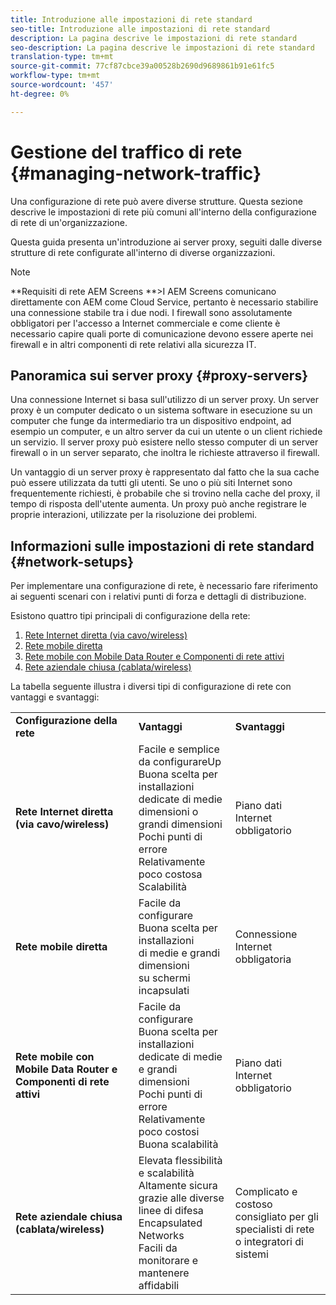 ```yaml
---
title: Introduzione alle impostazioni di rete standard
seo-title: Introduzione alle impostazioni di rete standard
description: La pagina descrive le impostazioni di rete standard
seo-description: La pagina descrive le impostazioni di rete standard
translation-type: tm+mt
source-git-commit: 77cf87cbce39a00528b2690d9689861b91e61fc5
workflow-type: tm+mt
source-wordcount: '457'
ht-degree: 0%

---
```



# Gestione del traffico di rete {#managing-network-traffic}

Una configurazione di rete può avere diverse strutture. Questa sezione descrive le impostazioni di rete più comuni all&#39;interno della configurazione di rete di un&#39;organizzazione.

Questa guida presenta un&#39;introduzione ai server proxy, seguiti dalle diverse strutture di rete configurate all&#39;interno di diverse organizzazioni.

>[!NOTE]
>**Requisiti di rete AEM Screens **>I AEM Screens comunicano direttamente con AEM come Cloud Service, pertanto è necessario stabilire una connessione stabile tra i due nodi. I firewall sono assolutamente obbligatori per l&#39;accesso a Internet commerciale e come cliente è necessario capire quali porte di comunicazione devono essere aperte nei firewall e in altri componenti di rete relativi alla sicurezza IT.

## Panoramica sui server proxy {#proxy-servers}

Una connessione Internet si basa sull&#39;utilizzo di un server proxy. Un server proxy è un computer dedicato o un sistema software in esecuzione su un computer che funge da intermediario tra un dispositivo endpoint, ad esempio un computer, e un altro server da cui un utente o un client richiede un servizio. Il server proxy può esistere nello stesso computer di un server firewall o in un server separato, che inoltra le richieste attraverso il firewall.

Un vantaggio di un server proxy è rappresentato dal fatto che la sua cache può essere utilizzata da tutti gli utenti. Se uno o più siti Internet sono frequentemente richiesti, è probabile che si trovino nella cache del proxy, il tempo di risposta dell&#39;utente aumenta. Un proxy può anche registrare le proprie interazioni, utilizzate per la risoluzione dei problemi.

## Informazioni sulle impostazioni di rete standard {#network-setups}

Per implementare una configurazione di rete, è necessario fare riferimento ai seguenti scenari con i relativi punti di forza e dettagli di distribuzione.

Esistono quattro tipi principali di configurazione della rete:

1. [Rete Internet diretta (via cavo/wireless)](/help/using/direct-internet-network.md)
1. [Rete mobile diretta](/help/using/mobile-network.md)
1. [Rete mobile con Mobile Data Router e Componenti di rete attivi](/help/using/mobile-network-router.md)
1. [Rete aziendale chiusa (cablata/wireless)](/help/using/enclosed-corporate-network.md)

La tabella seguente illustra i diversi tipi di configurazione di rete con vantaggi e svantaggi:

<table>
 <tbody>
  <tr>
   <td><strong>Configurazione della rete</strong></td>
   <td><strong>Vantaggi</strong></td>
   <td><strong>Svantaggi</strong></td>
  </tr>
  <tr>
   <td><strong>Rete Internet diretta (via cavo/wireless)</strong></td>
   <td>Facile e semplice da configurareUp<br>Buona scelta per installazioni<br>dedicate di medie dimensioni o grandi dimensioni<br>Pochi punti di errore<br>Relativamente poco costosa<br>Scalabilità</td>
   <td>Piano dati Internet obbligatorio </td>
  </tr>
    <tr>
   <td><strong>Rete mobile diretta</strong></td>
   <td>Facile da configurare<br>Buona scelta per installazioni<br>di medie e grandi dimensioni<br>su schermi incapsulati
</td>
   <td>Connessione Internet obbligatoria</td>
  </tr>
    <tr>
<tr>
   <td><strong>Rete mobile con Mobile Data Router e Componenti di rete attivi</strong></td>
   <td>Facile da configurare<br>Buona scelta per installazioni<br>dedicate di medie e grandi dimensioni<br>Pochi punti di errore<br>Relativamente poco costosi<br>Buona scalabilità</br></td>
   <td>Piano dati Internet obbligatorio</td>
  </tr>
    <tr>

<td><strong>Rete aziendale chiusa (cablata/wireless)</strong></td>
   <td>Elevata flessibilità e scalabilità<br>Altamente sicura grazie alle diverse linee di difesa<br>Encapsulated Networks<br>Facili da monitorare e mantenere<br>affidabili</td>
   <td>Complicato e costoso<br>consigliato per gli specialisti di rete o integratori di sistemi</td>
  </tr>
  </tr>
 </tbody>
</table>



